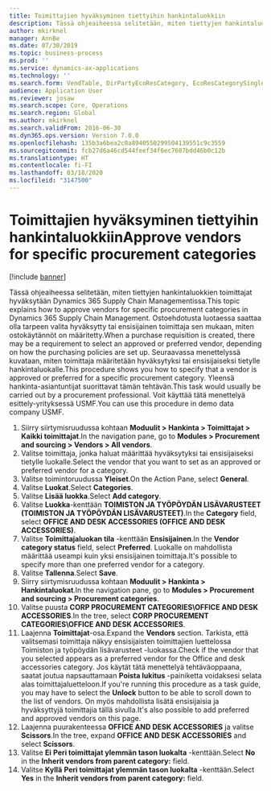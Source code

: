 ```yaml
---
title: Toimittajien hyväksyminen tiettyihin hankintaluokkiin
description: Tässä ohjeaiheessa selitetään, miten tiettyjen hankintaluokkien toimittajat hyväksytään Dynamics 365 Supply Chain Managementissa.
author: mkirknel
manager: AnnBe
ms.date: 07/30/2019
ms.topic: business-process
ms.prod: ''
ms.service: dynamics-ax-applications
ms.technology: ''
ms.search.form: VendTable, DirPartyEcoResCategory, EcoResCategorySingleLookup, ProcCategoryHierarchyManagement
audience: Application User
ms.reviewer: josaw
ms.search.scope: Core, Operations
ms.search.region: Global
ms.author: mkirknel
ms.search.validFrom: 2016-06-30
ms.dyn365.ops.version: Version 7.0.0
ms.openlocfilehash: 135b3a6bea2c0a8940550299504139551c9c3559
ms.sourcegitcommit: fcb27d6a46cd544feef34f6ec7607bdd46b0c12b
ms.translationtype: HT
ms.contentlocale: fi-FI
ms.lasthandoff: 03/18/2020
ms.locfileid: "3147500"
---
```

# <a name="approve-vendors-for-specific-procurement-categories"></a><span data-ttu-id="fe1fc-103">Toimittajien hyväksyminen tiettyihin hankintaluokkiin</span><span class="sxs-lookup"><span data-stu-id="fe1fc-103">Approve vendors for specific procurement categories</span></span>

[!include [banner](../../includes/banner.md)]

<span data-ttu-id="fe1fc-104">Tässä ohjeaiheessa selitetään, miten tiettyjen hankintaluokkien toimittajat hyväksytään Dynamics 365 Supply Chain Managementissa.</span><span class="sxs-lookup"><span data-stu-id="fe1fc-104">This topic explains how to approve vendors for specific procurement categories in Dynamics 365 Supply Chain Management.</span></span> <span data-ttu-id="fe1fc-105">Ostoehdotusta luotaessa saattaa olla tarpeen valita hyväksytty tai ensisijainen toimittaja sen mukaan, miten ostokäytännöt on määritetty.</span><span class="sxs-lookup"><span data-stu-id="fe1fc-105">When a purchase requisition is created, there may be a requirement to select an approved or preferred vendor, depending on how the purchasing policies are set up.</span></span> <span data-ttu-id="fe1fc-106">Seuraavassa menettelyssä kuvataan, miten toimittaja määritetään hyväksytyksi tai ensisijaiseksi tietylle hankintaluokalle.</span><span class="sxs-lookup"><span data-stu-id="fe1fc-106">This procedure shows you how to specify that a vendor is approved or preferred for a specific procurement category.</span></span> <span data-ttu-id="fe1fc-107">Yleensä hankinta-asiantuntijat suorittavat tämän tehtävän.</span><span class="sxs-lookup"><span data-stu-id="fe1fc-107">This task would usually be carried out by a procurement professional.</span></span> <span data-ttu-id="fe1fc-108">Voit käyttää tätä menettelyä esittely-yrityksessä USMF.</span><span class="sxs-lookup"><span data-stu-id="fe1fc-108">You can use this procedure in demo data company USMF.</span></span>

1. <span data-ttu-id="fe1fc-109">Siirry siirtymisruudussa kohtaan **Moduulit > Hankinta > Toimittajat > Kaikki toimittajat**.</span><span class="sxs-lookup"><span data-stu-id="fe1fc-109">In the navigation pane, go to **Modules > Procurement and sourcing > Vendors > All vendors**.</span></span>
2. <span data-ttu-id="fe1fc-110">Valitse toimittaja, jonka haluat määrittää hyväksytyksi tai ensisijaiseksi tietylle luokalle.</span><span class="sxs-lookup"><span data-stu-id="fe1fc-110">Select the vendor that you want to set as an approved or preferred vendor for a category.</span></span>
3. <span data-ttu-id="fe1fc-111">Valitse toimintoruudussa **Yleiset**.</span><span class="sxs-lookup"><span data-stu-id="fe1fc-111">On the Action Pane, select **General**.</span></span>
4. <span data-ttu-id="fe1fc-112">Valitse **Luokat**.</span><span class="sxs-lookup"><span data-stu-id="fe1fc-112">Select **Categories**.</span></span>
5. <span data-ttu-id="fe1fc-113">Valitse **Lisää luokka**.</span><span class="sxs-lookup"><span data-stu-id="fe1fc-113">Select **Add category**.</span></span>
6. <span data-ttu-id="fe1fc-114">Valitse **Luokka**-kenttään **TOIMISTON JA TYÖPÖYDÄN LISÄVARUSTEET (TOIMISTON JA TYÖPÖYDÄN LISÄVARUSTEET)**.</span><span class="sxs-lookup"><span data-stu-id="fe1fc-114">In the **Category** field, select **OFFICE AND DESK ACCESSORIES (OFFICE AND DESK ACCESSORIES)**.</span></span>
7. <span data-ttu-id="fe1fc-115">Valitse **Toimittajaluokan tila** -kenttään **Ensisijainen**.</span><span class="sxs-lookup"><span data-stu-id="fe1fc-115">In the **Vendor category status** field, select **Preferred**.</span></span> <span data-ttu-id="fe1fc-116">Luokalle on mahdollista määrittää useampi kuin yksi ensisijainen toimittaja.</span><span class="sxs-lookup"><span data-stu-id="fe1fc-116">It's possible to specify more than one preferred vendor for a category.</span></span>  
8. <span data-ttu-id="fe1fc-117">Valitse **Tallenna**.</span><span class="sxs-lookup"><span data-stu-id="fe1fc-117">Select **Save**.</span></span>
9. <span data-ttu-id="fe1fc-118">Siirry siirtymisruudussa kohtaan **Moduulit > Hankinta > Hankintaluokat**.</span><span class="sxs-lookup"><span data-stu-id="fe1fc-118">In the navigation pane, go to **Modules > Procurement and sourcing > Procurement categories**.</span></span>
10. <span data-ttu-id="fe1fc-119">Valitse puusta **CORP PROCUREMENT CATEGORIES\OFFICE AND DESK ACCESSORIES**.</span><span class="sxs-lookup"><span data-stu-id="fe1fc-119">In the tree, select **CORP PROCUREMENT CATEGORIES\OFFICE AND DESK ACCESSORIES**.</span></span>
11. <span data-ttu-id="fe1fc-120">Laajenna **Toimittajat**-osa.</span><span class="sxs-lookup"><span data-stu-id="fe1fc-120">Expand the **Vendors** section.</span></span> <span data-ttu-id="fe1fc-121">Tarkista, että valitsemasi toimittaja näkyy ensisijaisten toimittajien luettelossa Toimiston ja työpöydän lisävarusteet -luokassa.</span><span class="sxs-lookup"><span data-stu-id="fe1fc-121">Check if the vendor that you selected appears as a preferred vendor for the Office and desk accessories category.</span></span> <span data-ttu-id="fe1fc-122">Jos käytät tätä menettelyä tehtäväoppaana, saatat joutua napsauttamaan **Poista lukitus** -painiketta voidaksesi selata alas toimittajaluetteloon.</span><span class="sxs-lookup"><span data-stu-id="fe1fc-122">If you're running this procedure as a task guide, you may have to select the **Unlock** button to be able to scroll down to the list of vendors.</span></span>  <span data-ttu-id="fe1fc-123">On myös mahdollista lisätä ensisijaisia ja hyväksyttyjä toimittajia tällä sivulla.</span><span class="sxs-lookup"><span data-stu-id="fe1fc-123">It's also possible to add preferred and approved vendors on this page.</span></span>  
12. <span data-ttu-id="fe1fc-124">Laajenna puurakenteessa **OFFICE AND DESK ACCESSORIES** ja valitse **Scissors**.</span><span class="sxs-lookup"><span data-stu-id="fe1fc-124">In the tree, expand **OFFICE AND DESK ACCESSORIES** and select **Scissors**.</span></span>
13. <span data-ttu-id="fe1fc-125">Valitse **Ei** **Peri toimittajat ylemmän tason luokalta** -kenttään.</span><span class="sxs-lookup"><span data-stu-id="fe1fc-125">Select **No** in the **Inherit vendors from parent category:** field.</span></span>
14. <span data-ttu-id="fe1fc-126">Valitse **Kyllä** **Peri toimittajat ylemmän tason luokalta** -kenttään.</span><span class="sxs-lookup"><span data-stu-id="fe1fc-126">Select **Yes** in the **Inherit vendors from parent category:** field.</span></span>

